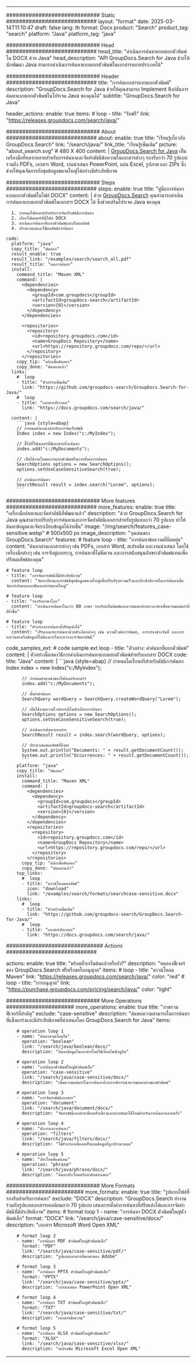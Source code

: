 
---
############################# Static ############################
layout: "format"
date:  2025-03-14T11:10:47
draft: false
lang: th
format: Docx
product: "Search"
product_tag: "search"
platform: "Java"
platform_tag: "java"

############################# Head ############################
head_title: "ดำเนินการค้นหาแบบแยกตัวพิมพ์ใน DOCX ด้วย Java"
head_description: "API GroupDocs.Search for Java ช่วยให้นักพัฒนา Java สามารถดำเนินการค้นหาแบบแยกตัวพิมพ์ในเอกสารหลายประเภทได้"

############################# Header ############################
title: "การค้นเอกสารแบบแยกตัวพิมพ์" 
description: "GroupDocs.Search for Java ช่วยให้คุณสามารถ Implement ฟังก์ชันการค้นหาแบบแยกตัวพิมพ์ในโปรเจค Java ของคุณได้"
subtitle: "GroupDocs.Search for Java" 

header_actions:
  enable: true
  items:
    #  loop
    - title: "รับฟรี"
      link: "https://releases.groupdocs.com/search/java/"
      
############################# About ############################
about:
    enable: true
    title: "เรียนรู้เกี่ยวกับ GroupDocs.Search"
    link: "/search/java/"
    link_title: "เรียนรู้เพิ่มเติม"
    picture: "about_search.svg" # 480 X 400
    content: |
       [GroupDocs.Search for Java](/search/java/) เป็นเครื่องมือที่หลากหลายสำหรับการค้นหาและจัดทำดัชนีข้อความในเอกสารต่างๆ รองรับกว่า 70 รูปแบบรวมถึง PDFs, เอกสาร Word, งานนำเสนอ PowerPoint, แผ่น Excel, รูปภาพ และ ZIPs ซึ่งช่วยให้คุณจัดการกับชุดข้อมูลขนาดใหญ่ได้อย่างมีประสิทธิภาพ

############################# Steps ############################
steps:
    enable: true
    title: "คู่มือการค้นหาแบบแยกตัวพิมพ์ในไฟล์ DOCX"
    content: |
      ด้วย [GroupDocs.Search](/search/java/) คุณสามารถดำเนินการค้นหาแบบแยกตัวพิมพ์ในเอกสาร DOCX ได้ ซึ่งช่วยเสริมโปรเจค Java ของคุณ
      
      1. กำหนดโฟลเดอร์สำหรับการจัดเก็บดัชนีการค้นหา
      2. เลือกโฟลเดอร์ที่มีไฟล์ DOCX
      3. ดำเนินการค้นหาที่แยกตัวพิมพ์และเก็บผลลัพธ์
      4. ประมวลผลและใช้ผลลัพธ์การค้นหา
   
    code:
      platform: "java"
      copy_title: "คัดลอก"
      result_enable: true
      result_link: "/examples/search/search_all.pdf"
      result_title: "ผลการค้นหา"
      install:
        command_title: "Maven XML"
        command: |
          <dependencies>
            <dependency>
              <groupId>com.groupdocs</groupId>
              <artifactId>groupdocs-search</artifactId>
              <version>{0}</version>
            </dependency>
          </dependencies>

          <repositories>
            <repository>
              <id>repository.groupdocs.com</id>
              <name>GroupDocs Repository</name>
              <url>https://repository.groupdocs.com/repo/</url>
            </repository>
          </repositories>
        copy_tip: "คลิกเพื่อคัดลอก"
        copy_done: "คัดลอกแล้ว"
      links:
        #  loop
        - title: "ตัวอย่างเพิ่มเติม"
          link: "https://github.com/groupdocs-search/GroupDocs.Search-for-Java/"
        #  loop
        - title: "เอกสารประกอบ"
          link: "https://docs.groupdocs.com/search/java/"
          
      content: |
        ```java {style=abap}
        // กำหนดตำแหน่งสำหรับการจัดเก็บดัชนี
        Index index = new Index("c:/MyIndex");

        // ชี้ไปที่โฟลเดอร์ที่มีเอกสารที่จะค้นหา
        index.add("c:/MyDocuments");

        // เปิดใช้งานโหมดการแยกตัวพิมพ์ในการตั้งค่าการค้นหา
        SearchOptions options = new SearchOptions();
        options.setUseCaseSensitiveSearch(true);

        // ดำเนินการค้นหา
        SearchResult result = index.search("Lorem", options);
        ```            

############################# More features ############################
more_features:
  enable: true
  title: "เครื่องมือค้นหาและจัดทำดัชนีที่พัฒนาแล้ว"
  description: "ด้วย GroupDocs.Search for Java คุณสามารถปรับปรุงการค้นหาและการจัดทำดัชนีเอกสารสำหรับรูปแบบกว่า 70 รูปแบบ ทำให้ค้นหาข้อมูลและจัดระเบียบข้อมูลได้ง่ายขึ้น"
  image: "/img/search/features_case-sensitive.webp" # 500x500 px
  image_description: "จุดเด่นของ GroupDocs.Search"
  features:
    # feature loop
    - title: "การค้นหาข้อความที่ยืดหยุ่น"
      content: "ค้นหาผ่านเอกสารต่างๆ เช่น PDFs, เอกสาร Word, สเปรดชีต และงานนำเสนอ โดยใช้เครื่องมือต่างๆ เช่น การจับคู่แบบระบุ, การค้นหาที่ไม่ชัดเจน และการสนับสนุนอักขระตัวพิมพ์แทนเพื่อปรับผลลัพธ์ของคุณ"

    # feature loop
    - title: "การจัดการดัชนีที่มีประสิทธิภาพ"
      content: "จัดระเบียบและทำดัชนีชุดข้อมูลขนาดใหญ่เพื่อปรับปรุงความเร็วและประสิทธิภาพในการค้นหาเมื่อจัดการกับคอลเลกชันเอกสารขนาดใหญ่"

    # feature loop
    - title: "รองรับภาษาโลก"
      content: "ดำเนินการค้นหาในกว่า 80 ภาษา รองรับแป้นพิมพ์และความแตกต่างทางภาษาเพื่อความแม่นยำที่ดียิ่งขึ้น"

    # feature loop
    - title: "ตัวกรองการค้นหาที่ปรับแต่งได้"
      content: "ปรับเกณฑ์การค้นหาด้วยตัวเลือกต่างๆ เช่น ความไวต่อการพิมพ์, การกรองช่วงวันที่ และการยกเว้นคำหรือข้อมูลที่ไม่ต้องการในระหว่างการจัดทำดัชนี"
      
  code_samples_ext:
    # code sample ext loop
    - title: "ตัวอย่าง: คำค้นหาที่แยกตัวพิมพ์"
      content: |
        ตัวอย่างนี้แสดงวิธีการดำเนินการค้นหาแบบแยกตัวพิมพ์สำหรับเอกสาร DOCX
      code:
        title: "Java"
        content: |
          ```java {style=abap}
          // กำหนดไดเร็กทอรีสำหรับดัชนีการค้นหา
          Index index = new Index("c:/MyIndex");
              
          // กำหนดตำแหน่งของโฟลเดอร์เอกสาร
          index.add("c:/MyDocuments");

          // ตั้งค่าคำค้นหา
          SearchQuery wordQuery = SearchQuery.createWordQuery("Lorem");

          // เปิดใช้งานความไวต่อกรณีในตัวเลือกการค้นหา
          SearchOptions options = new SearchOptions();
          options.setUseCaseSensitiveSearch(true);

          // ดำเนินการค้นหาเอกสาร
          SearchResult result = index.search(wordQuery, options);
          
          // ประมวลผลผลลัพธ์ที่ดึงมา
          System.out.println("Documents: " + result.getDocumentCount());
          System.out.println("Occurrences: " + result.getDocumentCount());
          ```
        platform: "java"
        copy_title: "คัดลอก"
        install:
          command_title: "Maven XML"
          command: |
            <dependencies>
              <dependency>
                <groupId>com.groupdocs</groupId>
                <artifactId>groupdocs-search</artifactId>
                <version>{0}</version>
              </dependency>
            </dependencies>
            <repositories>
              <repository>
                <id>repository.groupdocs.com</id>
                <name>GroupDocs Repository</name>
                <url>https://repository.groupdocs.com/repo/</url>
              </repository>
            </repositories>
          copy_tip: "คลิกเพื่อคัดลอก"
          copy_done: "คัดลอกแล้ว"
        top_links:
          #  loop
          - title: "ดาวน์โหลดผลลัพธ์"
            icon: "download"
            link: "/examples/search/formats/searchcase-sensitive.docx"
        links:
          #  loop
          - title: "ตัวอย่างเพิ่มเติม"
            link: "https://github.com/groupdocs-search/GroupDocs.Search-for-Java/"
          #  loop
          - title: "เอกสารประกอบ"
            link: "https://docs.groupdocs.com/search/java/"
            

            


############################## Actions ############################

actions:
  enable: true
  title: "พร้อมที่จะเริ่มต้นแล้วหรือยัง?"
  description: "ทดลองฟีเจอร์ของ GroupDocs.Search ฟรีหรือขอใบอนุญาต"
  items:
    #  loop
    - title: "ดาวน์โหลด Maven"
      link: "https://releases.groupdocs.com/search/java/"
      color: "red"
        #  loop
    - title: "การอนุญาต"
      link: "https://purchase.groupdocs.com/pricing/search/java/"
      color: "light"


############################# More Operations #####################
more_operations:
    enable: true
    title: "ภาพรวมฟีเจอร์ที่สำคัญ"
    exclude: "case-sensitive"
    description: "ค้นพบความสามารถในการค้นหาที่แข็งแกร่งและมีประสิทธิภาพที่นำเสนอโดย GroupDocs.Search for Java"
    items: 
          
        # operation loop 1
        - name: "ค้นหาตามเงื่อนไข"
          operation: "boolean"
          link: "/search/java/boolean/docx/"
          description: "ค้นหาข้อมูลในเอกสารโดยใช้เงื่อนไขเชิงบูลีน"

        # operation loop 2
        - name: "การค้นหาตัวพิมพ์ใหญ่ตัวพิมพ์เล็ก"
          operation: "case-sensitive"
          link: "/search/java/case-sensitive/docx/"
          description: "เพิ่มความแม่นยำในการค้นหาด้วยการพิจารณาความแตกต่างของตัวพิมพ์"

        # operation loop 3
        - name: "การจัดทำดัชนีเอกสาร"
          operation: "document"
          link: "/search/java/document/docx/"
          description: "จัดทำดัชนีเอกสารเพียงครั้งเดียวและนำกลับมาใช้ใหม่สำหรับการค้นหาหลายครั้ง"

        # operation loop 4
        - name: "ตัวกรองการค้นหา"
          operation: "filters"
          link: "/search/java/filters/docx/"
          description: "ใช้ตัวกรองเพื่อลดปริมาณข้อมูลที่ถูกประมวลผล"

        # operation loop 5
        - name: "ประโยคที่แน่นอน"
          operation: "phrase"
          link: "/search/java/phrase/docx/"
          description: "ค้นหาประโยคหรือลำดับคำเฉพาะ"
          
        
          
############################# More Formats ########################
more_formats:
    enable: true
    title: "รูปแบบไฟล์ที่รองรับสำหรับการค้นหา"
    exclude: "DOCX"
    description: "GroupDocs.Search ทำงานร่วมกับรูปแบบเอกสารยอดนิยมกว่า 70 รูปแบบ เสนอการตั้งค่าการค้นหาที่ปรับแต่งได้และการจัดทำดัชนีที่มีประสิทธิภาพ"
    items: 
        # format loop 1
        - name: "การค้นหา DOCX ตัวพิมพ์ใหญ่ตัวพิมพ์เล็ก"
          format: "DOCX"
          link: "/search/java/case-sensitive/docx/"
          description: "เอกสาร Microsoft Word Open XML"
          
        # format loop 2
        - name: "การค้นหา PDF ตัวพิมพ์ใหญ่ตัวพิมพ์เล็ก"
          format: "PDF"
          link: "/search/java/case-sensitive/pdf/"
          description: "รูปแบบเอกสารที่พกพาของ Adobe"
          
        # format loop 3
        - name: "การค้นหา PPTX ตัวพิมพ์ใหญ่ตัวพิมพ์เล็ก"
          format: "PPTX"
          link: "/search/java/case-sensitive/pptx/"
          description: "การนำเสนอ PowerPoint Open XML"

        # format loop 4
        - name: "การค้นหา TXT ตัวพิมพ์ใหญ่ตัวพิมพ์เล็ก"
          format: "TXT"
          link: "/search/java/case-sensitive/txt/"
          description: "เอกสารข้อความ"
          
        # format loop 5
        - name: "การค้นหา XLSX ตัวพิมพ์ใหญ่ตัวพิมพ์เล็ก"
          format: "XLSX"
          link: "/search/java/case-sensitive/xlsx/"
          description: "สเปรดชีต Microsoft Excel Open XML"
  

---
